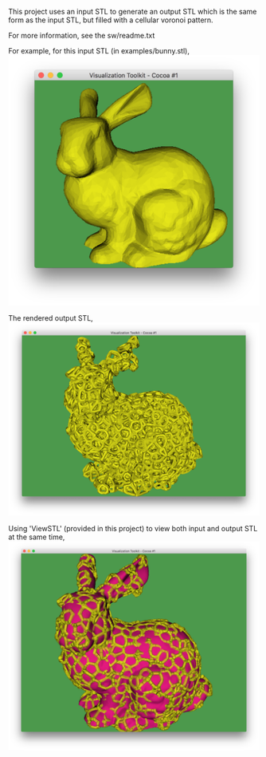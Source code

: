 This project uses an input STL to generate an output STL which is the same form as the input STL, but filled with a cellular voronoi pattern.

For more information, see the sw/readme.txt

For example, for this input STL (in examples/bunny.stl),
![alt text](examples/bunny-input.png)

The rendered output STL,
![alt text](examples/bunny-voro.png)

Using 'ViewSTL' (provided in this project) to view both input and output STL at the same time,
![alt text](examples/bunny-voro-together.png)

